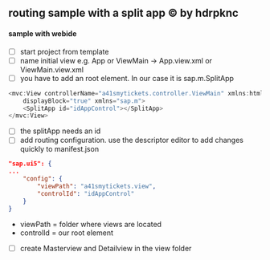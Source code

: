 
## routing sample with a split app :copyright: by hdrpknc

#### sample with webide
- [ ] start project from template
- [ ] name initial view e.g. App or ViewMain -> App.view.xml or ViewMain.view.xml
- [ ] you have to add an root element. In our case it is sap.m.SplitApp
```javascript
<mvc:View controllerName="a41smytickets.controller.ViewMain" xmlns:html="http://www.w3.org/1999/xhtml" xmlns:mvc="sap.ui.core.mvc"
	displayBlock="true" xmlns="sap.m">
	<SplitApp id="idAppControl"></SplitApp>
</mvc:View>
```
- [ ] the splitApp needs an id 
- [ ] add routing configuration. use the descriptor editor to add changes quickly to manifest.json 
```JSON
"sap.ui5": {
...
	"config": {
		"viewPath": "a41smytickets.view",
		"controlId": "idAppControl"
	}
}
```
* viewPath = folder where views are located
* controlId = our root element
- [ ] create Masterview and Detailview in the view folder
